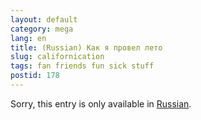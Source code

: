 ```yaml
---
layout: default
category: mega
lang: en
title: (Russian) Как я провел лето
slug: californication
tags: fan friends fun sick stuff 
postid: 178
---
```

<p>Sorry, this entry is only available in <a href="/mega/export/getposts.php">Russian</a>.</p>